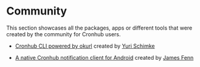 # Community

This section showcases all the packages, apps or different tools that were created by the community for Cronhub users.

- [Cronhub CLI powered by okurl](https://github.com/yschimke/okurl) created by [Yuri Schimke](https://twitter.com/yschimke)

- [A native Cronhub notification client for Android](https://github.com/TheAndroidMaster/Cronhub-Monitor) created by [James Fenn](https://twitter.com/IDontLikePHP)